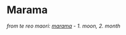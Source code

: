 # Marama

_from te reo maori: [marama](http://maoridictionary.co.nz/search?keywords=moon) - 1. moon, 2. month_ 
